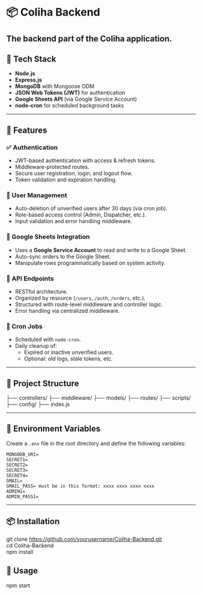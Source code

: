 # 📦 Coliha Backend

The backend part of the Coliha application.
---

## 🧰 Tech Stack

- **Node.js**
- **Express.js**
- **MongoDB** with Mongoose ODM
- **JSON Web Tokens (JWT)** for authentication
- **Google Sheets API** (via Google Service Account)
- **node-cron** for scheduled background tasks

---

## 🔐 Features

### ✅ Authentication

- JWT-based authentication with access & refresh tokens.
- Middleware-protected routes.
- Secure user registration, login, and logout flow.
- Token validation and expiration handling.

### 👤 User Management

- Auto-deletion of unverified users after 30 days (via cron job).
- Role-based access control (Admin, Dispatcher, etc.).
- Input validation and error handling middleware.

### 📄 Google Sheets Integration

- Uses a **Google Service Account** to read and write to a Google Sheet.
- Auto-sync orders to the Google Sheet.
- Manipulate rows programmatically based on system activity.

### 🚀 API Endpoints

- RESTful architecture.
- Organized by resource (`/users`, `/auth`, `/orders`, etc.).
- Structured with route-level middleware and controller logic.
- Error handling via centralized middleware.

### 🧹 Cron Jobs

- Scheduled with `node-cron`.
- Daily cleanup of:
  - Expired or inactive unverified users.
  - Optional: old logs, stale tokens, etc.

---

## 📁 Project Structure
├── controllers/
├── middleware/
├── models/
├── routes/
├── scripts/ 
├── config/ 
├── index.js


---

## 🔧 Environment Variables

Create a `.env` file in the root directory and define the following variables:

```env
MONGODB_URI=
SECRET1=
SECRET2=
SECRET3=
SECRET4=
GMAIL=
GMAIL_PASS= must be in this format: xxxx xxxx xxxx xxxx
ADMIN1=
ADMIN_PASS1=
````

---

## 📦 Installation
git clone https://github.com/yourusername/Coliha-Backend.git  
cd Coliha-Backend  
npm install  

## 🚀 Usage
npm start






